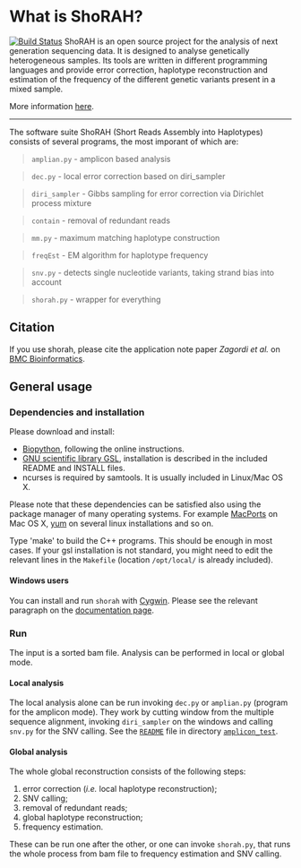 What is ShoRAH?
===============
[![Build Status](https://travis-ci.org/ozagordi/shorah.svg?branch=master)](https://travis-ci.org/ozagordi/shorah)
ShoRAH is an open source project for the analysis of next generation sequencing
data. It is designed to analyse genetically heterogeneous samples. Its tools
are written in different programming languages and provide error correction,
haplotype reconstruction and estimation of the frequency of the different
genetic variants present in a mixed sample.

More information [here](http://ozagordi.github.com/shorah).

---

The software suite ShoRAH (Short Reads Assembly into Haplotypes) consists of
several programs, the most imporant of which are:
> `amplian.py`   - amplicon based analysis

> `dec.py`       - local error correction based on diri_sampler

> `diri_sampler` - Gibbs sampling for error correction via Dirichlet
>process mixture

> `contain`      - removal of redundant reads

> `mm.py`        - maximum matching haplotype construction

> `freqEst`      - EM algorithm for haplotype frequency

> `snv.py`       - detects single nucleotide variants, taking strand bias into
>account

> `shorah.py`    - wrapper for everything

## Citation
If you use shorah, please cite the application note paper _Zagordi et al._ on
[BMC Bioinformatics](http://www.biomedcentral.com/1471-2105/12/119).

## General usage
### Dependencies and installation
Please download and install:

- [Biopython](http://biopython.org/wiki/Download), following the online
  instructions.
- [GNU scientific library GSL](http://www.gnu.org/software/gsl/),
  installation is described in the included README and INSTALL files.
- ncurses is required by samtools. It is usually included in Linux/Mac OS X.

Please note that these dependencies can be satisfied also using the package
manager of many operating systems. For example
[MacPorts](http://www.macports.org/) on Mac OS X,
[yum](http://yum.baseurl.org/) on several linux installations and so on.

Type 'make' to build the C++ programs. This should be enough in most cases. If
your gsl installation is not standard, you might need to edit the relevant
lines in the `Makefile` (location `/opt/local/` is already included).

#### Windows users
You can install and run `shorah` with [Cygwin](http://www.cygwin.com).
Please see the relevant paragraph on the
[documentation page](http://ozagordi.github.io/shorah/).

### Run
The input is a sorted bam file. Analysis can be performed in local or global
mode.

#### Local analysis
The local analysis alone can be run invoking `dec.py` or `amplian.py` (program
for the amplicon mode). They work by cutting window from the multiple sequence
alignment, invoking `diri_sampler` on the windows and calling `snv.py` for the
SNV calling. See the
[`README`](https://github.com/ozagordi/shorah/blob/master/amplicon_test/README.md)
file in directory
[`amplicon_test`](https://github.com/ozagordi/shorah/blob/master/amplicon_test/).

#### Global analysis
The whole global reconstruction consists of the following steps:

1. error correction (*i.e.* local haplotype reconstruction);
2. SNV calling;
3. removal of redundant reads;
4. global haplotype reconstruction;
5. frequency estimation.

These can be run one after the other, or one can invoke `shorah.py`, that runs
the whole process from bam file to frequency estimation and SNV calling.
